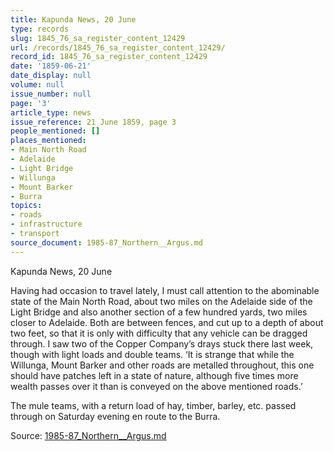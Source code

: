 ```yaml
---
title: Kapunda News, 20 June
type: records
slug: 1845_76_sa_register_content_12429
url: /records/1845_76_sa_register_content_12429/
record_id: 1845_76_sa_register_content_12429
date: '1859-06-21'
date_display: null
volume: null
issue_number: null
page: '3'
article_type: news
issue_reference: 21 June 1859, page 3
people_mentioned: []
places_mentioned:
- Main North Road
- Adelaide
- Light Bridge
- Willunga
- Mount Barker
- Burra
topics:
- roads
- infrastructure
- transport
source_document: 1985-87_Northern__Argus.md
---
```


Kapunda News, 20 June

Having had occasion to travel lately, I must call attention to the abominable state of the Main North Road, about two miles on the Adelaide side of the Light Bridge and also another section of a few hundred yards, two miles closer to Adelaide.  Both are between fences, and cut up to a depth of about two feet, so that it is only with difficulty that any vehicle can be dragged through.  I saw two of the Copper Company’s drays stuck there last week, though with light loads and double teams.  ‘It is strange that while the Willunga, Mount Barker and other roads are metalled throughout, this one should have patches left in a state of nature, although five times more wealth passes over it than is conveyed on the above mentioned roads.’

The mule teams, with a return load of hay, timber, barley, etc. passed through on Saturday evening en route to the Burra.

Source: [1985-87_Northern__Argus.md](/downloads/markdown/1985-87_Northern__Argus.md)
